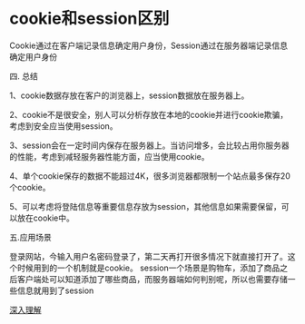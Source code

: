 # cookie和session区别


Cookie通过在客户端记录信息确定用户身份，Session通过在服务器端记录信息确定用户身份



四. 总结

1、cookie数据存放在客户的浏览器上，session数据放在服务器上。

2、cookie不是很安全，别人可以分析存放在本地的cookie并进行cookie欺骗，考虑到安全应当使用session。

3、session会在一定时间内保存在服务器上。当访问增多，会比较占用你服务器的性能，考虑到减轻服务器性能方面，应当使用cookie。

4、单个cookie保存的数据不能超过4K，很多浏览器都限制一个站点最多保存20个cookie。

5、可以考虑将登陆信息等重要信息存放为session，其他信息如果需要保留，可以放在cookie中。

五.应用场景

 

登录网站，今输入用户名密码登录了，第二天再打开很多情况下就直接打开了。这个时候用到的一个机制就是cookie。
session一个场景是购物车，添加了商品之后客户端处可以知道添加了哪些商品，而服务器端如何判别呢，所以也需要存储一些信息就用到了session






[深入理解](https://www.cnblogs.com/8023-CHD/p/11067141.html)